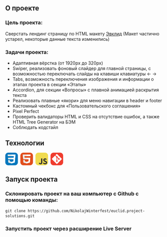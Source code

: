 ## О проекте

### Цель проекта:

Сверстать лендинг страницу по HTML макету [Эвклид](<https://www.figma.com/file/hMBuZF29jkB2hZbG7UWOv3/Cld-(Copy)?type=design&mode=design&t=A4gXeNpWh8LcaZ24-0>) (Макет частично устарел, некоторые данные текста изменились)

### Задачи проекта:

-   Адаптивная вёрстка (от 1920px до 320px)
-   Swiper, реализовать фоновый слайдер для главной страницы, с возможностью переключать слайды на клавиши клавиатуры ← →
-   Tabs, возможность переключения изображения и информации о этапах проекта в секции «Этапы»
-   Accordion, для секции «Вопросы» с плавной анимацией раскрытия текста
-   Реализовать плавные «якори» для меню навигации в header и footer
-   Кастомный чекбокс для «Пользовательского соглашения»
-   Pixel Perfect
-   Проверить валидаторы HTML и CSS на отсутствие ошибок, а также HTML Tree Generator на БЭМ
-   Соблюдать кодстайл

## Технологии

<div>
  <img src="https://github.com/NikolajWinterfest/NikolajWinterfest/blob/master/assets/icons/CSS.svg" title="css3" alt="css3" width="40" height="40"/>&nbsp;
  <img src="https://github.com/NikolajWinterfest/NikolajWinterfest/blob/master/assets/icons/HTML.svg" title="html5" alt="html5" width="40" height="40"/>&nbsp;
  <img src="https://github.com/NikolajWinterfest/NikolajWinterfest/blob/master/assets/icons/JavaScript.svg" title="javascript" alt="javascript" width="40" height="40"/>&nbsp;
  <img src="https://github.com/NikolajWinterfest/NikolajWinterfest/blob/master/assets/icons/Git.svg" title="git" alt="git" width="40" height="40"/>&nbsp;
</div>

## Запуск проекта

### Склонировать проект на ваш компьютер с Github с помощью команды:

```
git clone https://github.com/NikolajWinterfest/euclid.project-solutions.git
```

### Запустить проект через расширение Live Server

